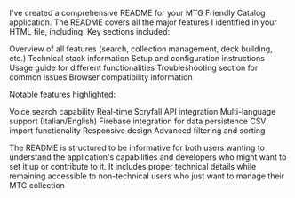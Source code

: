 I've created a comprehensive README for your MTG Friendly Catalog application. The README covers all the major features I identified in your HTML file, including:
Key sections included:

Overview of all features (search, collection management, deck building, etc.)
Technical stack information
Setup and configuration instructions
Usage guide for different functionalities
Troubleshooting section for common issues
Browser compatibility information

Notable features highlighted:

Voice search capability
Real-time Scryfall API integration
Multi-language support (Italian/English)
Firebase integration for data persistence
CSV import functionality
Responsive design
Advanced filtering and sorting

The README is structured to be informative for both users wanting to understand the application's capabilities and developers who might want to set it up or contribute to it. It includes proper technical details while remaining accessible to non-technical users who just want to manage their MTG collection
